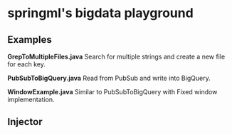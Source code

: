 # springml's bigdata playground

## Examples
**GrepToMultipleFiles.java**
Search for multiple strings and create a new file for each key. 

**PubSubToBigQuery.java**
Read from PubSub and write into BigQuery.

**WindowExample.java**
Similar to PubSubToBigQuery with Fixed window implementation. 

## Injector


